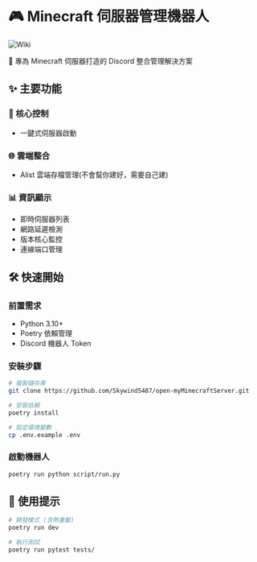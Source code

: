 # 🎮 Minecraft 伺服器管理機器人
![Wiki](https://github.com/Skywind5487/open-myMinecraftServer/blob/main/assets/wiki)

🤖 專為 Minecraft 伺服器打造的 Discord 整合管理解決方案

## ✨ 主要功能

### 🚀 核心控制
- 一鍵式伺服器啟動

### 🌐 雲端整合
- Alist 雲端存檔管理(不會幫你建好，需要自己建)

### 📊 資訊顯示
- 即時伺服器列表
- 網路延遲檢測
- 版本核心監控
- 連線端口管理

## 🛠️ 快速開始

### 前置需求
- Python 3.10+
- Poetry 依賴管理
- Discord 機器人 Token

### 安裝步驟
```bash
# 複製儲存庫
git clone https://github.com/Skywind5487/open-myMinecraftServer.git

# 安裝依賴
poetry install

# 設定環境變數 
cp .env.example .env
```

### 啟動機器人
```bash
poetry run python script/run.py
```

## 📌 使用提示
```bash
# 開發模式 (含熱重載)
poetry run dev

# 執行測試
poetry run pytest tests/
```